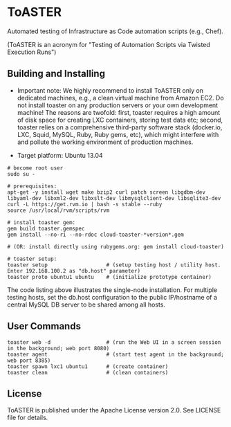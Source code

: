 # ToASTER

Automated testing of Infrastructure as Code automation scripts (e.g., Chef).

(ToASTER is an acronym for "Testing of Automation Scripts via Twisted Execution Runs")

## Building and Installing

* Important note: We highly recommend to install ToASTER only on dedicated machines,
  e.g., a clean virtual machine from Amazon EC2. Do not install toaster on any
  production servers or your own development machine! The reasons are twofold: first, 
  toaster requires a high amount of disk space for creating LXC containers, storing 
  test data etc; second, toaster relies on a comprehensive third-party software stack
  (docker.io, LXC, Squid, MySQL, Ruby, Ruby gems, etc), which might interfere with
  and pollute the working environment of production machines.

* Target platform: Ubuntu 13.04

```
# become root user
sudo su -

# prerequisites:
apt-get -y install wget make bzip2 curl patch screen libgdbm-dev libyaml-dev libxml2-dev libxslt-dev libmysqlclient-dev libsqlite3-dev
curl -L https://get.rvm.io | bash -s stable --ruby
source /usr/local/rvm/scripts/rvm

# install toaster gem:
gem build toaster.gemspec
gem install --no-ri --no-rdoc cloud-toaster-*version*.gem

# (OR: install directly using rubygems.org: gem install cloud-toaster)

# toaster setup:
toaster setup					# (setup testing host / utility host. Enter 192.168.100.2 as "db.host" parameter)
toaster proto ubuntu1 ubuntu	# (initialize prototype container)
```

The code listing above illustrates the single-node installation. For multiple testing hosts,
set the db.host configuration to the public IP/hostname of a central MySQL DB server to be 
shared among all hosts.

## User Commands

```
toaster web -d 					# (run the Web UI in a screen session in the background; web port 8080)
toaster agent 					# (start test agent in the background; web port 8385)
toaster spawn lxc1 ubuntu1		# (create container)
toaster clean					# (clean containers)
```

## License

ToASTER is published under the Apache License version 2.0. See LICENSE file for details.
